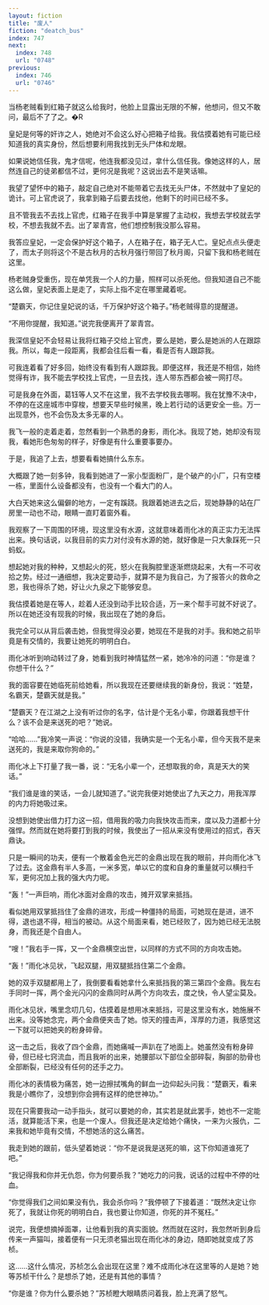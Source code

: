 ```yaml
---
layout: fiction
title: "废人"
fiction: "deatch_bus"
index: 747
next:
  index: 748
  url: "0748"
previous:
  index: 746
  url: "0746"
---
```

当杨老贼看到红箱子就这么给我时，他脸上显露出无限的不解，他想问，但又不敢问，最后不了了之。�R

皇妃是何等的奸诈之人，她绝对不会这么好心把箱子给我。我估摸着她有可能已经知道我的真实身份，然后想要利用我找到无头尸体和龙眼。

如果说她信任我，鬼才信呢，他连我都没见过，拿什么信任我。像她这样的人，居然连自己的徒弟都信不过，更何况是我呢？这说出去不是笑话嘛。

我望了望怀中的箱子，敲定自己绝对不能带着它去找无头尸体，不然就中了皇妃的诡计。可上官虎说了，我拿到箱子后要去找他，他剩下的时间已经不多。

且不管我去不去找上官虎，红箱子在我手中算是掌握了主动权，我想去学校就去学校，不想去我就不去。出了翠青宫，他们想控制我没那么容易。

我答应皇妃，一定会保护好这个箱子，人在箱子在，箱子无人亡。皇妃点点头便走了，而太子则将这个不是古秋月的古秋月强行带回了秋月阁，只留下我和杨老贼在这里。

杨老贼身受重伤，现在单凭我一个人的力量，照样可以杀死他。但我知道自己不能这么做，皇妃表面上是走了，实际上指不定在哪里藏着呢。

“楚霸天，你记住皇妃说的话，千万保护好这个箱子。”杨老贼得意的提醒道。

“不用你提醒，我知道。”说完我便离开了翠青宫。

我深信皇妃不会轻易让我将红箱子交给上官虎，要么是她，要么是她派的人在跟踪我。所以，每走一段距离，我都会往后看一看，看是否有人跟踪我。

可我连着看了好多回，始终没有看到有人跟踪我。即便这样，我还是不相信，始终觉得有诈，我不能去学校找上官虎，一旦去找，连人带东西都会被一网打尽。

可是我身在外面，葛钰等人又不在这里，我不去学校我去哪啊。我在犹豫不决中，不停的在这座城市中穿梭，想要天早些时候黑，晚上若行动的话更安全一些。万一出现意外，也不会伤及太多无辜的人。

我飞一般的走着走着，忽然看到一个熟悉的身影，雨化冰。我现了她，她却没有现我，看她形色匆匆的样子，好像是有什么重要事要办。

于是，我追了上去，想要看看她搞什么东东。

大概跟了她一刻多钟，我看到她进了一家小型面粉厂，是个破产的小厂，只有空楼一栋，里面什么设备都没有，也没有一个看大门的人。

大白天她来这么偏僻的地方，一定有蹊跷。我跟着她进去之后，现她静静的站在厂房里一动也不动，眼睛一直盯着窗外看。

我观察了一下周围的环境，现这里没有水源，这就意味着雨化冰的真正实力无法挥出来。换句话说，以我目前的实力对付没有水源的她，就好像是一只大象踩死一只蚂蚁。

想起她对我的种种，又想起火的死，怒火在我胸腔里逐渐燃烧起来，大有一不可收拾之势。经过一通细想，我决定要动手，就算不是为我自己，为了报答火的救命之恩，我也得杀了她，好让火九泉之下能够安息。

我估摸着她是在等人，趁着人还没到动手比较合适，万一来个帮手可就不好说了。所以在她还没有现我的时候，我出现在了她的身后。

我完全可以从背后袭击她，但我觉得没必要，她现在不是我的对手。我和她之前毕竟是有交情的，我要让她死的明明白白。

雨化冰听到响动转过了身，她看到我时神情猛然一紧，她冷冷的问道：“你是谁？你想干什么？”

我的面容要在她临死前给她看，所以我现在还要继续我的新身份，我说：“姓楚，名霸天，楚霸天就是我。”

“楚霸天？在江湖之上没有听过你的名字，估计是个无名小辈，你跟着我想干什么？该不会是来送死的吧？”她说。

“哈哈……”我冷笑一声说：“你说的没错，我确实是一个无名小辈，但今天我不是来送死的，我是来取你狗命的。”

雨化冰上下打量了我一番，说：“无名小辈一个，还想取我的命，真是天大的笑话。”

“我们谁是谁的笑话，一会儿就知道了。”说完我便对她使出了九天之力，用我浑厚的内力将她吸过来。

没想到她使出借力打力这一招，借用我的吸力向我快攻击而来，度以及力道都十分强悍。然而就在她将要打到我的时候，我使出了一招从来没有使用过的招式，吞天鼎诀。

只是一瞬间的功夫，便有一个散着金色光芒的金鼎出现在我的眼前，并向雨化冰飞了过去。这金鼎有半人多高，一米多宽，单以它的度和自身的重量就可以横扫千军，更何况加上我的强大内力呢。

“轰！”一声巨响，雨化冰面对金鼎的攻击，摊开双掌来抵挡。

看似她用双掌抵挡住了金鼎的进攻，形成一种僵持的局面，可她现在是进，进不得，退也退不得，相当的被动。从这个局面来看，她已经败了，因为她已经无法脱身，而我还是个自由人。

“嗖！”我右手一挥，又一个金鼎横空出世，以同样的方式不同的方向攻击她。

“轰！”雨化冰见状，飞起双腿，用双腿抵挡住第二个金鼎。

她的双手双腿都用上了，我倒要看看她拿什么来抵挡我的第三第四个金鼎。我左右手同时一挥，两个金光闪闪的金鼎同时从两个方向攻去，度之快，令人望尘莫及。

雨化冰见状，嘴里念叨几句，估摸着是想用冰来抵挡，可是这里没有水，她施展不出来。没等她念完，两个金鼎便夹击了她。惊天的撞击声，浑厚的力道，我感觉这一下就可以把她夹的粉身碎骨。

这一击之后，我收了四个金鼎，而她痛喊一声趴在了地面上。她虽然没有粉身碎骨，但已经七窍流血，而且我听的出来，她腰部以下部位全部碎裂，胸部的肋骨也全部断裂，已经没有任何的还手之力。

雨化冰的表情极为痛苦，她一边擦拭嘴角的鲜血一边仰起头问我：“楚霸天，看来我是小瞧你了，没想到你会拥有这样的绝世神功。”

现在只需要我动一动手指头，就可以要她的命，其实若是就此罢手，她也不一定能活，就算能活下来，也是一个废人。但我还是决定给她个痛快，一来为火报仇，二来我和她毕竟有交情，不想她活的这么痛苦。

我走到她的跟前，低头望着她说：“你不是说我是送死的嘛，这下你知道谁死了吧。”

“我记得我和你并无仇怨，你为何要杀我？”她吃力的问我，说话的过程中不停的吐血。

“你觉得我们之间如果没有仇，我会杀你吗？”我停顿了下接着道：“既然决定让你死了，我就让你死的明明白白，我也要让你知道，你死的并不冤枉。”

说完，我便想摘掉面罩，让他看到我的真实面貌。然而就在这时，我忽然听到身后传来一声猫叫，接着便有一只无须老猫出现在雨化冰的身边，随即她就变成了苏桢。

这……这什么情况，苏桢怎么会出现在这里？难不成雨化冰在这里等的人是她？她等苏桢干什么？是想杀了她，还是有其他的事情？

“你是谁？你为什么要杀她？”苏桢瞪大眼睛质问着我，脸上充满了怒气。